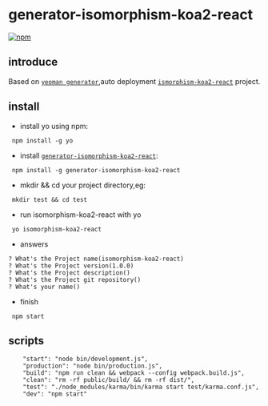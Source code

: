generator-isomorphism-koa2-react
===
[![npm](https://img.shields.io/badge/npm-v1.0.1-blue.svg)](https://www.npmjs.com/package/generator-isomorphism-koa2-react)

introduce
---
Based on [`yeoman generator`](http://yeoman.io/generator/ "generator"),auto deployment [`ismorphism-koa2-react`](https://github.com/timmyLan/isomorphism-koa2-react) project.

install
---
* install yo using npm:
```
 npm install -g yo
```
* install [`generator-isomorphism-koa2-react`](https://github.com/timmyLan/generator-isomorphism-koa2-react):
```
 npm install -g generator-isomorphism-koa2-react
```
* mkdir && cd your project directory,eg:
 ```
  mkdir test && cd test
 ```
* run isomorphism-koa2-react with yo
```
 yo isomorphism-koa2-react
```
* answers
```
? What's the Project name(isomorphism-koa2-react)
? What's the Project version(1.0.0)
? What's the Project description()
? What's the Project git repository()
? What's your name()
```
* finish
```
 npm start
```

scripts
---
```
    "start": "node bin/development.js",
    "production": "node bin/production.js",
    "build": "npm run clean && webpack --config webpack.build.js",
    "clean": "rm -rf public/build/ && rm -rf dist/",
    "test": "./node_modules/karma/bin/karma start test/karma.conf.js",
    "dev": "npm start"
```
